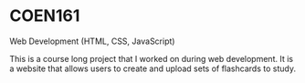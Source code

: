 # COEN161
Web Development (HTML, CSS, JavaScript)

This is a course long project that I worked on during web development. It is a website that allows users to create and upload sets of flashcards to study.
